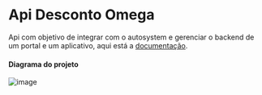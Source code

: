 <h1>Api Desconto Omega</h1>

<p>
    Api com objetivo de integrar com o autosystem e gerenciar o backend de um portal e um aplicativo,
    aqui está a <a href="https://documenter.getpostman.com/view/19439132/2s7Z7bGY88">documentação</a>.
</p>

<h4>Diagrama do projeto</h4>

![image](https://user-images.githubusercontent.com/106980378/191600638-9d3514ab-d0c1-4ad8-abd2-936f2e54ede0.png)
